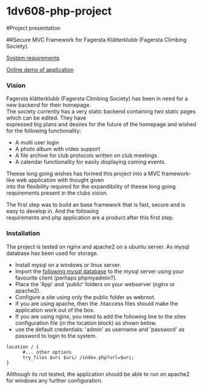 # 1dv608-php-project

#Project presentation

##Secure MVC Framework for Fagersta Klätterklubb (Fagersta Climbing Society).

[System requirements](Requirements.md)   

[Online demo of application](http://nya.fagerstaklatterklubb.se)

### Vision

Fagersta klätterklubb (Fagersta Climbing Society) has been in need for a new backend for their homepage.   
The society currently has a very static backend containing two static pages which can be edited. They have   
expressed big plans and desires for the future of the homepage and wished for the following functionality:
*  A multi user login
*  A photo album with video support
*  A file archive for club protocols written on club meetings
*  A calendar functionality for easily displaying coming events.

Theese long going wishes has formed this project into a MVC framework-like web application with thought given  
into the flexibility required for the expandibility of theese long going requirements present in the clubs vision.  
   
The first step was to build an base framework that is fast, secure and is easy to develop in. And the following   
requirements and php application are a product after this first step.

### Installation

The project is tested on nginx and apache2 on a ubuntu server. As mysql database has been used for storage.
*  Install mysql on a windows or linux server.
*  Import the [following mysql database](fagerstaklatterklubb.sql) to the mysql server using your favourite client (perhaps phpmyadmin?).
*  Place the 'App' and 'public' folders on your webserver (nginx or apache2).
*  Configure a site using only the public folder as webroot.
*  If you are using apache, then the .htaccess files should make the application work out of the box.
*  If you are using nginx, you need to add the following line to the sites configuration file (in the location block) as  shown below.
*  use the default credentials: 'admin' as username and 'password' as password to login to the system.   

```
location / {   
      #... other options   
      try_files $uri $uri/ /index.php?url=$uri;   
}
```

Allthough its not tested, the application should be able to run on apache2 for windows any further configuration.

